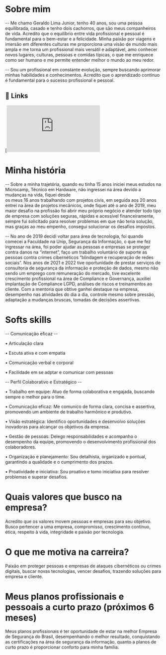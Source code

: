 # Sobre mim

-- Me chamo Geraldo Lima Junior, tenho 40 anos, sou uma pessoa equilibrada, casado e tenho dois cachorros, que são meus companheiros de vida. Acredito que o equilíbrio entre vida profissional e pessoal é fundamental 
para o bem-estar e a felicidade. Minha paixão por viagens e imersão em diferentes culturas me proporciona uma visão de mundo mais ampla e me torna um profissional mais 
versátil e adaptável, amo conhecer novos lugares, culturas, pessoas e comidas típicas, o que me enriquece como ser humano e me permite entender melhor o mundo ao meu 
redor.

-- Sou um profissional em constante evolução, sempre buscando aprimorar minhas habilidades e conhecimentos. Acredito que o aprendizado contínuo é fundamental para o sucesso profissional e pessoal.
## 🔗 Links
[![Currículo](https://github.com/juniorlima27/curriculo/blob/main/curriculo_v1.md#curr%C3%ADculo)  

# Minha história

-- Sobre a minha trajetória, quando eu tinha 15 anos iniciei meus estudos na Microcamp, Técnico em Hardware, não ingressei na área devido a mudanças na vida, fiquei desde  
os meus 16 anos trabalhando com projetos civis, em seguida aos 20 anos entrei na área de projetos mecânicos, onde fiquei até o ano de 2019, meu maior desafio na 
profissão foi abrir meu próprio negócio e atender todo tipo de empresa com soluções seguras, rápidas e acessível financeiramente, sempre fui solicitado para resolver 
problemas em que não teria solução, mas graças ao meu empenho, consegui solucionar os desafios impostos.

-- No ano de 2019 decidi voltar para área de tecnologia, foi quando comecei a Faculdade na Unip, Segurança da Informação, o que me fez ingressar na área, foi poder ajudar 
as pessoas e empresas se proteger contra danos na “internet”, faço um trabalho voluntário de suporte as pessoas contra crimes cibernéticos “blindagem e recuperação de 
redes sociais”. Nos anos de 2021 e 2022 tive oportunidade de prestar serviços de consultoria de segurança da informação e proteção de dados, mesmo não sendo um 
emprego com remuneração do mercado, tive excelente crescimento profissional na área de Compliance e Governança, auxiliei implantação de Compliance LGPD, análises de 
riscos e treinamentos ao cliente. Com a mentoria que obtive ganhei destaque na empresa, desempenho nas atividades do dia a dia, controle mesmo sobre pressão, adaptação a 
mudanças bruscas, tomadas de decisões assertivas. 

# Softs skills

-- Comunicação eficaz --

•	Articulação clara
    
•	Escuta ativa e com empatia
    
•	Comunicação verbal e corporal
    
•	Facilidade em se adptar e comunicar com pessoas
    
-- Perfil Colaborativo e Estratégico --

•	Trabalho em equipe: Atuo de forma colaborativa e engajada, buscando sempre o melhor para o time.
    
•	Comunicação eficaz: Me comunico de forma clara, concisa e assertiva, promovendo um ambiente de trabalho harmônico e produtivo.
    
•	Visão estratégica: Identifico oportunidades e desenvolvo soluções inovadoras para alcançar os objetivos da empresa.
    
•	Gestão de pessoas: Delego responsabilidades e acompanho o desempenho da equipe, promovendo o desenvolvimento profissional dos colaboradores.
    
•	Organização e planejamento: Sou detalhista, organizado e pontual, garantindo a qualidade e o cumprimento dos prazos.
    
•	Proatividade e iniciativa: Sou proativo e tomo iniciativa para resolver problemas e superar desafios.

# Quais valores que busco na empresa?

Acredito que os valores movem pessoas e empresas para seu objetivo. Busco pertencer a uma empresa, compromisso, crescimento contínuo, ética, respeito à vida, integridade 
e paixão por tecnologia.

# O que me motiva na carreira?  
Paixão em proteger pessoas e empresas de ataques cibernéticos ou crimes digitais, buscar novas tecnologias, vencer desafios, trazendo soluções para empresa e cliente. 

# Meus planos profissionais e pessoais a curto prazo (próximos 6 meses)

Meus planos profissionais é ter oportunidade de estar na melhor Empresa de Segurança do Brasil, desempenhando o melhor resultado, conquistando as certificações na área de 
segurança da informação, quanto a planos de curto prazo é proporcionar conforto para minha família.
